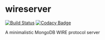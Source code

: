 # wireserver
[![Build Status](https://travis-ci.org/scalanerds/wireserver.svg?branch=master)](https://travis-ci.org/scalanerds/wireserver)
[![Codacy Badge](https://api.codacy.com/project/badge/Grade/ffcd76afa43c4aa99798c14e7cad8a9e)](https://www.codacy.com/app/kronolynx/wireserver?utm_source=github.com&amp;utm_medium=referral&amp;utm_content=scalanerds/wireserver&amp;utm_campaign=Badge_Grade)

A minimalistic MongoDB WIRE protocol server
